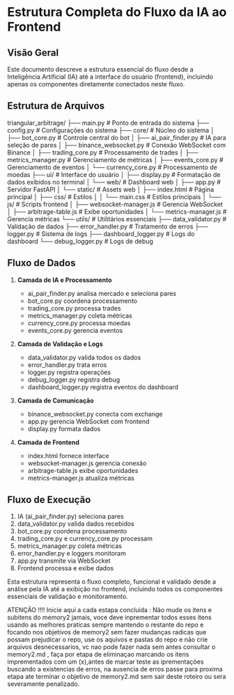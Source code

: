 # Estrutura Completa do Fluxo da IA ao Frontend

## Visão Geral
Este documento descreve a estrutura essencial do fluxo desde a Inteligência Artificial (IA) até a interface do usuário (frontend), incluindo apenas os componentes diretamente conectados neste fluxo.

## Estrutura de Arquivos

triangular_arbitrage/
├── main.py                 # Ponto de entrada do sistema
├── config.py              # Configurações do sistema
├── core/                  # Núcleo do sistema
│   ├── bot_core.py       # Controle central do bot
│   ├── ai_pair_finder.py # IA para seleção de pares
│   ├── binance_websocket.py # Conexão WebSocket com Binance
│   ├── trading_core.py    # Processamento de trades
│   ├── metrics_manager.py # Gerenciamento de métricas
│   ├── events_core.py    # Gerenciamento de eventos
│   └── currency_core.py  # Processamento de moedas
├── ui/                    # Interface do usuário
│   ├── display.py        # Formatação de dados exibidos no terminal
│   └── web/              # Dashboard web
│       ├── app.py        # Servidor FastAPI
│       └── static/       # Assets web
│           ├── index.html # Página principal
│           ├── css/      # Estilos
│           │   └── main.css # Estilos principais
│           └── js/       # Scripts frontend
│               ├── websocket-manager.js # Gerencia WebSocket
│               ├── arbitrage-table.js  # Exibe oportunidades
│               └── metrics-manager.js  # Gerencia métricas
└── utils/                # Utilitários essenciais
    ├── data_validator.py # Validação de dados
    ├── error_handler.py  # Tratamento de erros
    ├── logger.py        # Sistema de logs
    ├── dashboard_logger.py # Logs do dashboard
    └── debug_logger.py  # Logs de debug

## Fluxo de Dados

1. **Camada de IA e Processamento**
   - ai_pair_finder.py analisa mercado e seleciona pares
   - bot_core.py coordena processamento
   - trading_core.py processa trades
   - metrics_manager.py coleta métricas
   - currency_core.py processa moedas
   - events_core.py gerencia eventos

2. **Camada de Validação e Logs**
   - data_validator.py valida todos os dados
   - error_handler.py trata erros
   - logger.py registra operações
   - debug_logger.py registra debug
   - dashboard_logger.py registra eventos do dashboard

3. **Camada de Comunicação**
   - binance_websocket.py conecta com exchange
   - app.py gerencia WebSocket com frontend
   - display.py formata dados

4. **Camada de Frontend**
   - index.html fornece interface
   - websocket-manager.js gerencia conexão
   - arbitrage-table.js exibe oportunidades
   - metrics-manager.js atualiza métricas

## Fluxo de Execução

1. IA (ai_pair_finder.py) seleciona pares
2. data_validator.py valida dados recebidos
3. bot_core.py coordena processamento
4. trading_core.py e currency_core.py processam
5. metrics_manager.py coleta métricas
6. error_handler.py e loggers monitoram
7. app.py transmite via WebSocket
8. Frontend processa e exibe dados

Esta estrutura representa o fluxo completo, funcional e validado desde a análise pela IA até a exibição no frontend, incluindo todos os componentes essenciais de validação e monitoramento.


ATENÇÃO !!!! Inicie aqui a cada estapa concluida : Não mude os itens e subitens  do memory2 jamais, voce deve inprementar todos esses itens usando as melhores praticas sempre  mantendo o restante do repo e focando nos objetivos de memory2 sem fazer mudanças radicas que possam prejudicar o repo, use os aquivos e pastas do repo e não crie arquivos desnecessarios, vc nao pode fazer nada sem antes consultar o memory2.md , faça por etapa de eliminaçao marcando os itens imprementados com um (x),antes de marcar teste as iprementações buscando a existencias de erros, na ausencia de erros  passe para proxima etapa ate terminar o objetivo de memory2.md sem sair deste roteiro ou sera severamente penalizado.